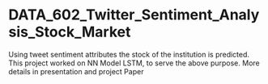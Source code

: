 # DATA_602_Twitter_Sentiment_Analysis_Stock_Market
Using tweet sentiment attributes the stock of the institution is predicted.
This project worked on NN Model LSTM, to serve the above purpose.
More details in presentation and project Paper
